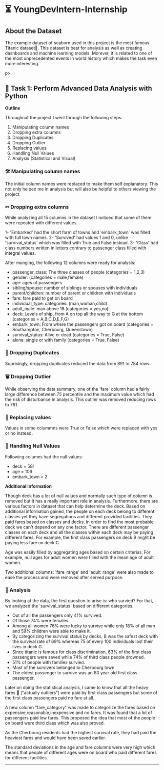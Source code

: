 # ⏳ YoungDevIntern-Internship

## About the Dataset
<p>The example dataset of seaborn used in this project is the most famous Titanic dataset🚢. This dataset is best for analysis as well as creating dashboards and machine learning models. Morever, it is related to one of the most unprecedented events in world history which makes the task even more interesting.</p>p>

## 📝 Task 1: Perform Advanced Data Analysis with Python

<b>Outline</b>
<p>Throughout the project I went through the following steps:</p>
<ol>
     <li>Manipulating column names</li>
     <li>Dropping extra columns</li> 
     <li>Dropping Duplicates</li>  
     <li>Dropping Outlier</li> 
     <li>Replacing values</li> 
     <li>Handling Null Values</li>
     <li>Analysis (Statistical and Visual)</li>
     </ol>

### 🛠 Manipulating column names     
<p>The initial column names were replaced to make them self explanatory. This not only helped me in analysis but will also be helpful to others viewing the project.</p>

### ✂ Dropping extra columns
<p>While analyzing all 15 columns in the dataset I noticed that some of them were repeated with different values.</p>
    1- 'Embarked' had the short form of towns and 'embark_town' was filled with full town names.
    2- 'Survived' had values 1 and 0, unlike 'survival_status' which was filled with True and False instead.
    3- 'Class' had class numbers written in letters contrary to passenger class filled with integral values.
<p>After munging, the following 12 columns were ready for analysis:</p>
<ul><li>passenger_class:  The three classes of people (categories = 1,2,3)</li>
     <li>gender: (categories = male,female)</li>
     <li>age: ages of passengers</li>
     <li>sibling/spouse: number of siblings or spouses with individuals</li>
     <li>parent/children: number of parent or children with individuals</li>
     <li>fare: fare paid to get on board</li>
     <li>individual_type: categories: (man,woman,child)</li>
     <li>adult_male: man above 18 (categories = yes,no)</li>
     <li>deck: Levels of ship, from A on top all the way to G at the bottom (categories = A,B,C,D,E,F,G)</li>
     <li>embark_town: From where the passengers got on board (categories = Southampton, Cherbourg, Queenstown)</li>
     <li>survival_status: Alive or dead (categories = True, False)</li>
     <li>alone: single or with family (categories = True, False)</li>
</ul>

### 🧨 Dropping Duplicates 
<p>Suprisingly, dropping duplicates reduced the data from 891 to 784 rows.</p>

### 🗑 Dropping Outlier
<p>While observing the data summary, one of the 'fare' column had a fairly large difference between 75 percentile and the maximum value which had the risk of disturbance in analysis. This outlier was removed reducing rows to 781.</p>
  
### 🔗 Replacing values 
<p>Values in some colummns were True or False which were replaced with yes or no instead.</p>

### 🔩 Handling Null Values
<p>Following columns had the null values:</p>
<ul>
     <li>deck = 581</li>
     <li>age = 106</li>
     <li>embark_town = 2</li>
</ul>
<b>Additional Information</b>
<p></p>
<p>Though deck has a lot of null values and normally such type of column is removed but it has a really important role in analysis. Furthermore, there are various factors in dataset that can help determine the deck.
Based on additional information gained, the people on each deck belong to different classes yet they have segregations and different provided facilities.    
They paid fares based on classes and decks. In order to find the most probable deck we can't depend on any one factor. There are different passenger classes on each deck and all the classes within each deck may be paying different fares. For example, the first class passengers on deck B might be paying less fare on deck C.</p>

<p>Age was easily filled by aggregating ages based on certain criterias. For example, null ages for adult women were filled with the mean age of adult women.</p>

<p>Two additional columns: 'fare_range' and 'adult_range' were also made to ease the process and were removed after served purpose.</p>

### 🧪 Analysis
<p>By looking at the data, the first question to arise is: who survied?
For that, we analyzed the 'survival_status' based on different categories.</p>
<ul>
     <li>Out of all the passengers only 41% survived.</li>
     <li>Of those 74% were females.</li>
     <li>Among all women 76% were lucky to survive while only 18% of all man and 59% children were able to make it.</li>
     <li>By categorizing the survival status by decks, B was the safest deck with the survival rate of 69% whereas 75 of every 100 individuals lost their 
      lives in deck G.</li>
     <li>Since titanic is famous for class discrimination, 63% of the first class passengers were saved while 74% of third class people drowned.</li>
     <li>51% of people with families survied.</li>
     <li>Most of the survivers belonged to Cherbourg town</li>
     <li>The eldest passenger to survive was an 80 year old first class passenger.</li>
</ul>
<p>Later on doing the statistical analysis, I came to know that
all the heavy fares 💸 ("actually outliers") were paid by first class passengers but some of the first class passengers paid no fare at all.</p>
<p>A new column "fare_category" was made to categorize the fares based on expensive,reasonable,inexpensive and no fares. It was found that a lot of passengers paid low fares. This proposed the idea that most of the people on board were third class which was also proved.</p>
<p>As the Cherbourg residents had the highest survival rate, they had paid the heaviest fares and would have been saved earlier.</p>
<p>The standard deviations in the age and fare columns were very high which means that people of different ages were on board who paid different fares for different facilities.</p>
<hr>







 
